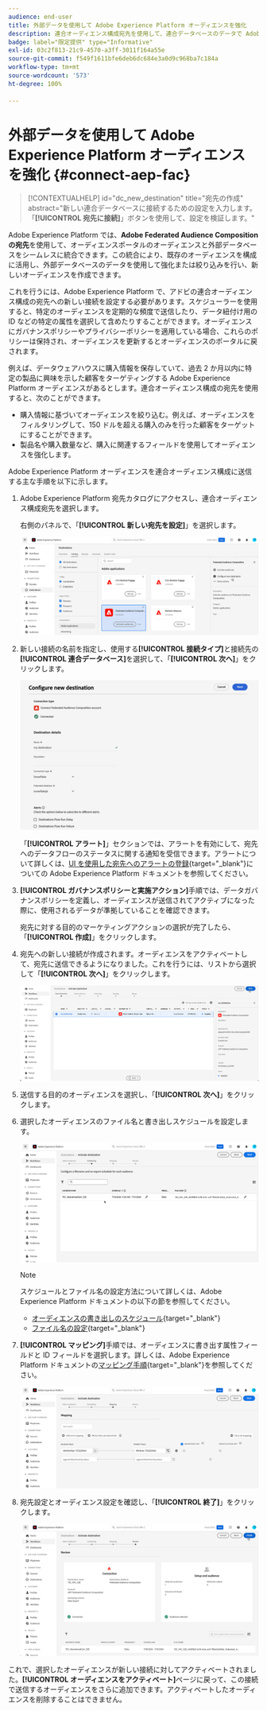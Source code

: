 ```yaml
---
audience: end-user
title: 外部データを使用して Adobe Experience Platform オーディエンスを強化
description: 連合オーディエンス構成宛先を使用して、連合データベースのデータで Adobe Experience Platform オーディエンスを絞り込み、強化する方法について説明します。
badge: label="限定提供" type="Informative"
exl-id: 03c2f813-21c9-4570-a3ff-3011f164a55e
source-git-commit: f549f1611bfe6deb6dc684e3a0d9c968ba7c184a
workflow-type: tm+mt
source-wordcount: '573'
ht-degree: 100%

---
```


# 外部データを使用して Adobe Experience Platform オーディエンスを強化 {#connect-aep-fac}

>[!CONTEXTUALHELP]
>id="dc_new_destination"
>title="宛先の作成"
>abstract="新しい連合データベースに接続するための設定を入力します。 「**[!UICONTROL 宛先に接続]**」ボタンを使用して、設定を検証します。"

Adobe Experience Platform では、**Adobe Federated Audience Composition の宛先**&#x200B;を使用して、オーディエンスポータルのオーディエンスと外部データベースをシームレスに統合できます。この統合により、既存のオーディエンスを構成に活用し、外部データベースのデータを使用して強化または絞り込みを行い、新しいオーディエンスを作成できます。

これを行うには、Adobe Experience Platform で、アドビの連合オーディエンス構成の宛先への新しい接続を設定する必要があります。スケジューラーを使用すると、特定のオーディエンスを定期的な頻度で送信したり、データ紐付け用の ID などの特定の属性を選択して含めたりすることができます。オーディエンスにガバナンスポリシーやプライバシーポリシーを適用している場合、これらのポリシーは保持され、オーディエンスを更新するとオーディエンスのポータルに戻されます。

例えば、データウェアハウスに購入情報を保存していて、過去 2 か月以内に特定の製品に興味を示した顧客をターゲティングする Adobe Experience Platform オーディエンスがあるとします。連合オーディエンス構成の宛先を使用すると、次のことができます。

* 購入情報に基づいてオーディエンスを絞り込む。例えば、オーディエンスをフィルタリングして、150 ドルを超える購入のみを行った顧客をターゲットにすることができます。
* 製品名や購入数量など、購入に関連するフィールドを使用してオーディエンスを強化します。

Adobe Experience Platform オーディエンスを連合オーディエンス構成に送信する主な手順を以下に示します。

1. Adobe Experience Platform 宛先カタログにアクセスし、連合オーディエンス構成宛先を選択します。

   右側のパネルで、「**[!UICONTROL 新しい宛先を設定]**」を選択します。

   ![](assets/destination-new.png)

1. 新しい接続の名前を指定し、使用する&#x200B;**[!UICONTROL 接続タイプ]**&#x200B;と接続先の&#x200B;**[!UICONTROL 連合データベース]**&#x200B;を選択して、「**[!UICONTROL 次へ]**」をクリックします。

   ![](assets/destination-configure.png)

   「**[!UICONTROL アラート]**」セクションでは、アラートを有効にして、宛先へのデータフローのステータスに関する通知を受信できます。アラートについて詳しくは、[UI を使用した宛先へのアラートの登録](https://experienceleague.adobe.com/ja/docs/experience-platform/destinations/ui/alerts){target="_blank"}についての Adobe Experience Platform ドキュメントを参照してください。

1. **[!UICONTROL ガバナンスポリシーと実施アクション]**&#x200B;手順では、データガバナンスポリシーを定義し、オーディエンスが送信されてアクティブになった際に、使用されるデータが準拠していることを確認できます。

   宛先に対する目的のマーケティングアクションの選択が完了したら、「**[!UICONTROL 作成]**」をクリックします。

1. 宛先への新しい接続が作成されます。オーディエンスをアクティベートして、宛先に送信できるようになりました。これを行うには、リストから選択して「**[!UICONTROL 次へ]**」をクリックします。

   ![](assets/destination-activate.png)

1. 送信する目的のオーディエンスを選択し、「**[!UICONTROL 次へ]**」をクリックします。

1. 選択したオーディエンスのファイル名と書き出しスケジュールを設定します。

   ![](assets/destination-schedule.png)

   >[!NOTE]
   >
   >スケジュールとファイル名の設定方法について詳しくは、Adobe Experience Platform ドキュメントの以下の節を参照してください。
   >
   >* [オーディエンスの書き出しのスケジュール](https://experienceleague.adobe.com/ja/docs/experience-platform/destinations/ui/activate/activate-batch-profile-destinations#scheduling){target="_blank"}
   >* [ファイル名の設定](https://experienceleague.adobe.com/ja/docs/experience-platform/destinations/ui/activate/activate-batch-profile-destinations#configure-file-names){target="_blank"}

1. **[!UICONTROL マッピング]**&#x200B;手順では、オーディエンスに書き出す属性フィールドと ID フィールドを選択します。詳しくは、Adobe Experience Platform ドキュメントの[マッピング手順](https://experienceleague.adobe.com/ja/docs/experience-platform/destinations/ui/activate/activate-batch-profile-destinations#mapping){target="_blank"}を参照してください。

   ![](assets/destination-attributes.png)

1. 宛先設定とオーディエンス設定を確認し、「**[!UICONTROL 終了]**」をクリックします。

   ![](assets/destination-review.png)

これで、選択したオーディエンスが新しい接続に対してアクティベートされました。**[!UICONTROL オーディエンスをアクティベート]**&#x200B;ページに戻って、この接続で送信するオーディエンスをさらに追加できます。アクティベートしたオーディエンスを削除することはできません。
